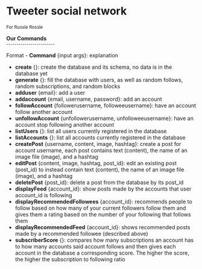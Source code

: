 # Tweeter social network
<sup>For Russle Rossle<sup>

**Our Commands** <br>
<sup>------------------------<sup>

Format - **Command** {input args}: explanation
<br>
  - **create** {}: create the database and its schema, no data is in the database yet <br>
  - **generate** {}: fill the database with users, as well as random follows, random subscriptions, and random blocks <br>
  - **adduser** {email}: add a user <br>
  - **addaccount** {email, username, password}: add an account <br>
  - **followAccount** {followerusername, followeeusername}: have an account follow another account <br>
  - **unfollowAccount** {unfollowerusername, unfolloweeusername}: have an account stop following another account <br>
  - **listUsers** {}: list all users currently registered in the database <br>
  - **listAccounts** {}: list all accounts currently registered in the database <br>
  - **createPost** {username, content, image, hashtag}: create a post for account username, each post contains text (content), the name of an image file (image), and a hashtag <br>
  - **editPost** {content, image, hashtag, post_id}: edit an existing post (post_id) to instead contain text (content), the name of an image file (image), and a hashtag <br>
  - **deletePost** {post_id}: delete a post from the database by its post_id <br>
  - **displayFeed** {account_id}: show posts made by the accounts that user account_id is following <br>
  - **displayRecommendedFollowees** {account_id}: recommends people to follow based on how many of your current followers follow them and gives them a rating based on the number of your following that follows them <br>
  - **displayRecommendedFeed** {account_id}: shows recommended posts made by a recommended followee (described above) <br>
  - **subscriberScore** {}: compares how many subscriptions an account has to how many accounts said account follows and then gives each account in the database a corresponding score. The higher the score, the higher the subscription to following ratio <br>
